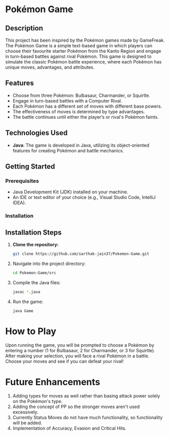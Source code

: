 # Pokémon Game

## Description

This project has been inspired by the Pokémon games made by GameFreak. The Pokémon Game is a simple text-based game in which players can choose their favourite starter Pokémon from the Kanto Region and engage in turn-based battles against rival Pokémon. This game is designed to simulate the classic Pokémon battle experience, where each Pokémon has unique moves, advantages, and attributes. 

## Features

- Choose from three Pokémon: Bulbasaur, Charmander, or Squirtle.
- Engage in turn-based battles with a Computer Rival.
- Each Pokémon has a different set of moves with different base powers.
- The effectiveness of moves is determined by type advantages.
- The battle continues until either the player’s or rival's Pokémon faints.

## Technologies Used

- **Java**: The game is developed in Java, utilizing its object-oriented features for creating Pokémon and battle mechanics.

## Getting Started

### Prerequisites

- Java Development Kit (JDK) installed on your machine.
- An IDE or text editor of your choice (e.g., Visual Studio Code, IntelliJ IDEA).

### Installation

## Installation Steps

1. **Clone the repository:**
   ```bash
   git clone https://github.com/sarthak-jain37/Pokemon-Game.git

2. Navigate into the project directory:
   ```bash
   cd Pokemon-Game/src
3. Compile the Java files:
   ```bash
   javac *.java
4. Run the game:
   ```bash
   java Game
   
# How to Play

Upon running the game, you will be prompted to choose a Pokémon by entering a number (1 for Bulbasaur, 2 for Charmander, or 3 for Squirtle).
After making your selection, you will face a rival Pokémon in a battle.
Choose your moves and see if you can defeat your rival!

# Future Enhancements

1. Adding types for moves as well rather than basing attack power solely on the Pokémon's type.
2. Adding the concept of PP so the stronger moves aren't used excessively.
3. Currently Status Moves do not have much functionality, so functionality will be added.
4. Implementation of Accuracy, Evasion and Critical Hits.
